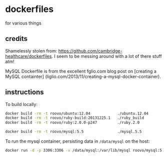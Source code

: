 # dockerfiles
for various things

## credits
Shamelessly stolen from: https://github.com/cambridge-healthcare/dockerfiles.
I seem to be messing around with a lot of there stuff atm!

MySQL Dockerfile is from the excellent fglio.com blog post on [creating a MySQL
containter] (liglio.com/2013/11/creating-a-mysql-docker-container).


## instructions

To build locally:

```sh
docker build -rm -t roovo/ubuntu:12.04            ./ubuntu.12.04
docker build -rm -t roovo/ruby-build:20131225.1   ./ruby_build
docker build -rm -t roovo/ruby:2.0.0-p247         ./ruby.2.0

docker build -rm -t roovo/mysql:5.5               ./mysql.5.5
```

To run the mysql container, persisting data in `/data/mysql` on the host:

```sh
docker run -d -p 3306:3306 -v /data/mysql:/var/lib/mysql roovo/mysql:5.5
```
